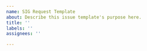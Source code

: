 ```yaml
---
name: SIG Request Template
about: Describe this issue template's purpose here.
title: ''
labels: ''
assignees: ''

---
```



